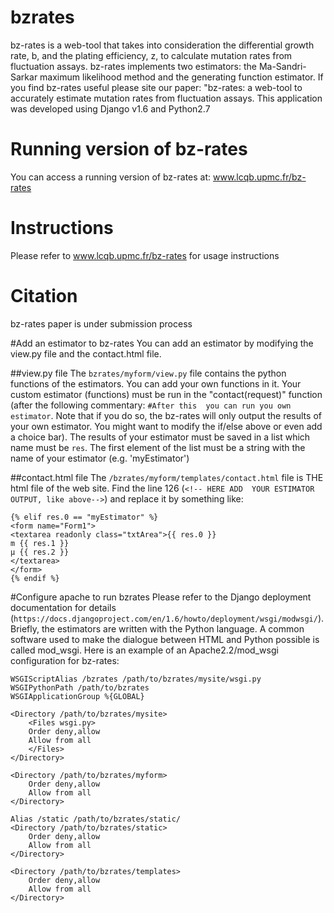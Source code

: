 # bzrates
bz-rates is a web-tool that takes into consideration the differential growth rate, b, and the plating efficiency, z, 
to calculate mutation rates from fluctuation assays. bz-rates implements two estimators: the Ma-Sandri-Sarkar maximum 
likelihood method and the generating function estimator. If you find bz-rates useful please site our paper: "bz-rates:
a web-tool to accurately estimate mutation rates from fluctuation assays.
This application was developed using Django v1.6 and Python2.7

# Running version of bz-rates
You can access a running version of bz-rates at: www.lcqb.upmc.fr/bz-rates

# Instructions
Please refer to www.lcqb.upmc.fr/bz-rates for usage instructions

# Citation
bz-rates paper is under submission process

#Add an estimator to bz-rates
You can add an estimator by modifying the view.py file and the contact.html file.

##view.py file
The ```bzrates/myform/view.py``` file contains the python functions of the estimators. You can add your own functions in it. 
Your custom estimator (functions) must be run in the "contact(request)" function (after the following commentary: 
```#After this  you can run you own estimator```. Note that if you do so, the bz-rates will only output the 
results of your own estimator. You might want to modify the if/else above or even add a choice bar).
The results of your estimator must be saved in a list which name must be ```res```. The first element of the list must
be a string with the name of your estimator (e.g. 'myEstimator')

##contact.html file
The ```/bzrates/myform/templates/contact.html``` file is THE html file of the web site. Find the line 126 (```<!-- HERE ADD 
YOUR ESTIMATOR OUTPUT, like above-->```) and replace it by something like:
  ``` 
  {% elif res.0 == "myEstimator" %}
  <form name="Form1">
  <textarea readonly class="txtArea">{{ res.0 }}
  m	{{ res.1 }}
  μ	{{ res.2 }}
  </textarea>
  </form>
  {% endif %}
  ```

#Configure apache to run bzrates
Please refer to the Django deployment documentation for details (```https://docs.djangoproject.com/en/1.6/howto/deployment/wsgi/modwsgi/```). 
Briefly, the estimators are written with the Python language. A common software used to make the dialogue between HTML and 
Python possible is called mod_wsgi. Here is an example of an Apache2.2/mod_wsgi configuration for bz-rates:

	
	WSGIScriptAlias /bzrates /path/to/bzrates/mysite/wsgi.py
	WSGIPythonPath /path/to/bzrates
	WSGIApplicationGroup %{GLOBAL}

	<Directory /path/to/bzrates/mysite>
	    <Files wsgi.py>
		Order deny,allow
		Allow from all
	    </Files>
	</Directory>

	<Directory /path/to/bzrates/myform>
	    Order deny,allow
	    Allow from all
	</Directory>

	Alias /static /path/to/bzrates/static/
	<Directory /path/to/bzrates/static>
	    Order deny,allow
	    Allow from all
	</Directory>

	<Directory /path/to/bzrates/templates>
	    Order deny,allow
	    Allow from all
	</Directory>

	

